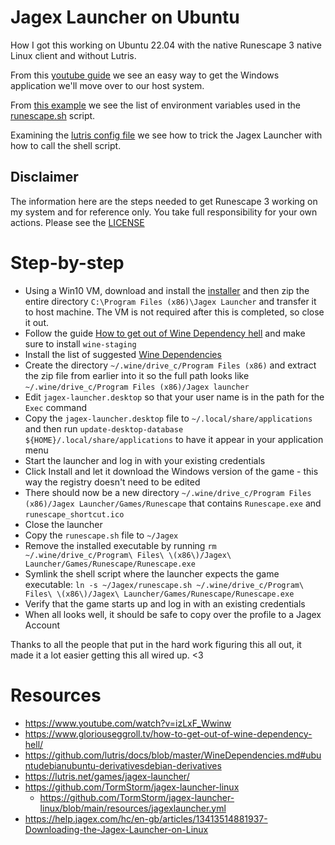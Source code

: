 # Jagex Launcher on Ubuntu
How I got this working on Ubuntu 22.04 with the native Runescape 3 native Linux client and without Lutris.

From this [youtube guide](https://www.youtube.com/watch?v=izLxF_Wwinw) we see an easy way to get the Windows application we'll move over to our host system.

From [this example](https://raw.githubusercontent.com/TormStorm/jagex-launcher-linux/main/resources/runescape.sh) we see the list of environment variables used in the [runescape.sh](./runescape.sh) script.

Examining the [lutris config file](https://github.com/TormStorm/jagex-launcher-linux/blob/main/resources/jagexlauncher.yml) we see how to trick the Jagex Launcher with how to call the shell script.

## Disclaimer

The information here are the steps needed to get Runescape 3 working on my system and for reference only. You take full responsibility for your own actions. Please see the [LICENSE](./LICENSE)

# Step-by-step
* Using a Win10 VM, download and install the [installer](https://cdn.jagex.com/Jagex%20Launcher%20Installer.exe) and then zip the entire directory `C:\Program Files (x86)\Jagex Launcher` and transfer it to host machine.   The VM is not required after this is completed, so close it out.
* Follow the guide [How to get out of Wine Dependency hell](https://www.gloriouseggroll.tv/how-to-get-out-of-wine-dependency-hell/) and make sure to install `wine-staging`
* Install the list of suggested [Wine Dependencies](https://github.com/lutris/docs/blob/master/WineDependencies.md#ubuntudebianubuntu-derivativesdebian-derivatives)
* Create the directory `~/.wine/drive_c/Program Files (x86)` and extract the zip file from earlier into it so the full path looks like `~/.wine/drive_c/Program Files (x86)/Jagex launcher`
* Edit `jagex-launcher.desktop` so that your user name is in the path for the `Exec` command
* Copy the `jagex-launcher.desktop` file to `~/.local/share/applications` and then run `update-desktop-database ${HOME}/.local/share/applications` to have it appear in your application menu
* Start the launcher and log in with your existing credentials
* Click Install and let it download the Windows version of the game - this way the registry doesn't need to be edited
* There should now be a new directory `~/.wine/drive_c/Program Files (x86)/Jagex Launcher/Games/Runescape` that contains `Runescape.exe` and `runescape_shortcut.ico`
* Close the launcher
* Copy the `runescape.sh` file to `~/Jagex`
* Remove the installed executable by running `rm ~/.wine/drive_c/Program\ Files\ \(x86\)/Jagex\ Launcher/Games/Runescape/Runescape.exe`
* Symlink the shell script where the launcher expects the game executable: `ln -s ~/Jagex/runescape.sh ~/.wine/drive_c/Program\ Files\ \(x86\)/Jagex\ Launcher/Games/Runescape/Runescape.exe`
* Verify that the game starts up and log in with an existing credentials
* When all looks well, it should be safe to copy over the profile to a Jagex Account

Thanks to all the people that put in the hard work figuring this all out, it made it a lot easier getting this all wired up. <3

# Resources
* https://www.youtube.com/watch?v=izLxF_Wwinw
* https://www.gloriouseggroll.tv/how-to-get-out-of-wine-dependency-hell/
* https://github.com/lutris/docs/blob/master/WineDependencies.md#ubuntudebianubuntu-derivativesdebian-derivatives
* https://lutris.net/games/jagex-launcher/
* https://github.com/TormStorm/jagex-launcher-linux
    * https://github.com/TormStorm/jagex-launcher-linux/blob/main/resources/jagexlauncher.yml
* https://help.jagex.com/hc/en-gb/articles/13413514881937-Downloading-the-Jagex-Launcher-on-Linux
